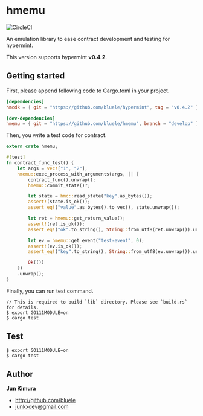 # hmemu

[![CircleCI](https://circleci.com/gh/bluele/hmemu.svg?style=svg)](https://circleci.com/gh/bluele/hmemu)

An emulation library to ease contract development and testing for hypermint.

This version supports hypermint **v0.4.2**.

## Getting started

First, please append following code to Cargo.toml in your project.

```toml
[dependencies]
hmcdk = { git = "https://github.com/bluele/hypermint", tag = "v0.4.2" }

[dev-dependencies]
hmemu = { git = "https://github.com/bluele/hmemu", branch = "develop" }
```

Then, you write a test code for contract.

```rust
extern crate hmemu;

#[test]
fn contract_func_test() {
    let args = vec!["1", "2"];
    hmemu::exec_process_with_arguments(args, || {
        contract_func().unwrap();
        hmemu::commit_state()?;

        let state = hmc::read_state("key".as_bytes());
        assert!(state.is_ok());
        assert_eq!("value".as_bytes().to_vec(), state.unwrap());

        let ret = hmemu::get_return_value();
        assert!(ret.is_ok());
        assert_eq!("ok".to_string(), String::from_utf8(ret.unwrap()).unwrap());

        let ev = hmemu::get_event("test-event", 0);
        assert!(ev.is_ok());
        assert_eq!("key".to_string(), String::from_utf8(ev.unwrap()).unwrap());

        Ok(())
    })
    .unwrap();
}
```

Finally, you can run test command.

```
// This is required to build `lib` directory. Please see `build.rs` for details.
$ export GO111MODULE=on
$ cargo test
```

## Test

```
$ export GO111MODULE=on
$ cargo test
```

## Author

**Jun Kimura**

* <http://github.com/bluele>
* <junkxdev@gmail.com>
